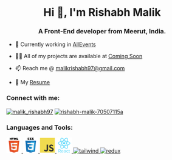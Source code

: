 <h1 align="center">Hi 👋, I'm Rishabh Malik</h1>
<h3 align="center">A Front-End developer from Meerut, India.</h3>


- 🔭 Currently working in [AllEvents](https://allevents.in/)

- 👨‍💻 All of my projects are available at [Coming Soon](#link)

- 📫 Reach me @ malikrishabh97@gmail.com

- 📄 My [Resume](https://drive.google.com/file/d/1Gb47Yk9igUHi7u536FuuUg2a9UQEAjwV/view?usp=sharing)

<h3 align="left">Connect with me:</h3>
<p align="left">
<a href="https://twitter.com/malik_rishabh97" style="color: black" target="blank"><img align="center" src="https://raw.githubusercontent.com/rahuldkjain/github-profile-readme-generator/master/src/images/icons/Social/twitter.svg" alt="malik_rishabh97" height="30" width="40" /></a>
<a href="https://www.linkedin.com/in/rishabh-malik-70507115a/" target="blank"><img align="center" src="https://raw.githubusercontent.com/rahuldkjain/github-profile-readme-generator/master/src/images/icons/Social/linked-in-alt.svg" alt="rishabh-malik-70507115a" height="30" width="40" /></a>
</p>

<h3 align="left">Languages and Tools:</h3>
<p align="left"> <a href="https://www.w3.org/html/" target="_blank" rel="noreferrer"> <img src="https://raw.githubusercontent.com/devicons/devicon/master/icons/html5/html5-original-wordmark.svg" alt="html5" width="40" height="40"/> </a> <a href="https://www.w3schools.com/css/" target="_blank" rel="noreferrer"> <img src="https://raw.githubusercontent.com/devicons/devicon/master/icons/css3/css3-original-wordmark.svg" alt="css3" width="40" height="40"/> </a> <a href="https://developer.mozilla.org/en-US/docs/Web/JavaScript" target="_blank" rel="noreferrer"> <img src="https://raw.githubusercontent.com/devicons/devicon/master/icons/javascript/javascript-original.svg" alt="javascript" width="40" height="40"/> </a> <a href="https://reactjs.org/" target="_blank" rel="noreferrer"> <img src="https://raw.githubusercontent.com/devicons/devicon/master/icons/react/react-original-wordmark.svg" alt="react" width="40" height="40"/> </a> <a href="https://tailwindcss.com/" target="_blank" rel="noreferrer"> <img src="https://www.vectorlogo.zone/logos/tailwindcss/tailwindcss-icon.svg" alt="tailwind" width="40" height="40"/> </a><a href="https://redux.js.org/" target="_blank" rel="noreferrer"> <img src="https://cdn.jsdelivr.net/gh/devicons/devicon/icons/redux/redux-original.svg" alt="redux" width="40" height="40"/> </a> </p>
